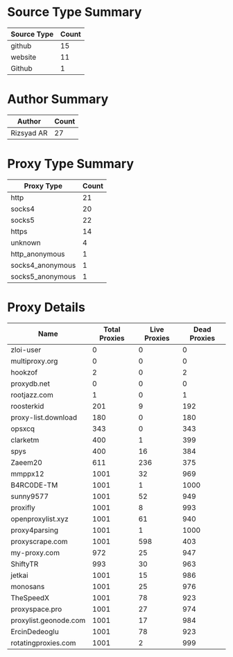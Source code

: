 # Source Type Summary

| Source Type | Count |
|-------------|-------|
| github | 15 |
| website | 11 |
| Github | 1 |


# Author Summary

| Author | Count |
|--------|-------|
| Rizsyad AR | 27 |


# Proxy Type Summary

| Proxy Type | Count |
|------------|-------|
| http | 21 |
| socks4 | 20 |
| socks5 | 22 |
| https | 14 |
| unknown | 4 |
| http_anonymous | 1 |
| socks4_anonymous | 1 |
| socks5_anonymous | 1 |


# Proxy Details

| Name | Total Proxies | Live Proxies | Dead Proxies |
|------|---------------|--------------|---------------|
| zloi-user | 0 | 0 | 0 |
| multiproxy.org | 0 | 0 | 0 |
| hookzof | 2 | 0 | 2 |
| proxydb.net | 0 | 0 | 0 |
| rootjazz.com | 1 | 0 | 1 |
| roosterkid | 201 | 9 | 192 |
| proxy-list.download | 180 | 0 | 180 |
| opsxcq | 343 | 0 | 343 |
| clarketm | 400 | 1 | 399 |
| spys | 400 | 16 | 384 |
| Zaeem20 | 611 | 236 | 375 |
| mmppx12 | 1001 | 32 | 969 |
| B4RC0DE-TM | 1001 | 1 | 1000 |
| sunny9577 | 1001 | 52 | 949 |
| proxifly | 1001 | 8 | 993 |
| openproxylist.xyz | 1001 | 61 | 940 |
| proxy4parsing | 1001 | 1 | 1000 |
| proxyscrape.com | 1001 | 598 | 403 |
| my-proxy.com | 972 | 25 | 947 |
| ShiftyTR | 993 | 30 | 963 |
| jetkai | 1001 | 15 | 986 |
| monosans | 1001 | 25 | 976 |
| TheSpeedX | 1001 | 78 | 923 |
| proxyspace.pro | 1001 | 27 | 974 |
| proxylist.geonode.com | 1001 | 17 | 984 |
| ErcinDedeoglu | 1001 | 78 | 923 |
| rotatingproxies.com | 1001 | 2 | 999 |
